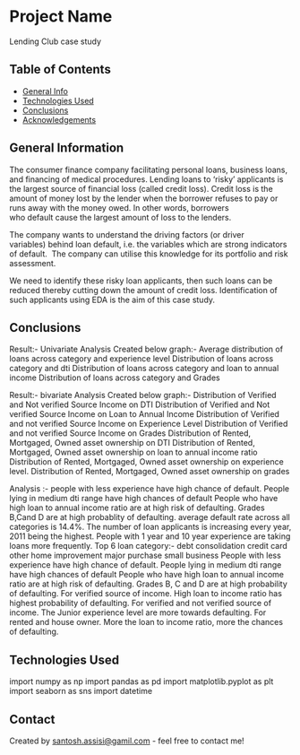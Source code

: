 # Project Name
Lending Club case study


## Table of Contents
* [General Info](#general-information)
* [Technologies Used](#technologies-used)
* [Conclusions](#conclusions)
* [Acknowledgements](#acknowledgements)

<!-- You can include any other section that is pertinent to your problem -->

## General Information
The consumer finance company facilitating personal loans, business loans, and financing of medical procedures. Lending loans to ‘risky’ applicants is the largest source of financial loss (called credit loss). Credit loss is the amount of money lost by the lender when the borrower refuses to pay or runs away with the money owed. In other words, borrowers who default cause the largest amount of loss to the lenders.

The company wants to understand the driving factors (or driver variables) behind loan default, i.e. the variables which are strong indicators of default.  The company can utilise this knowledge for its portfolio and risk assessment. 

We need to identify these risky loan applicants, then such loans can be reduced thereby cutting down the amount of credit loss. Identification of such applicants using EDA is the aim of this case study.


<!-- You don't have to answer all the questions - just the ones relevant to your project. -->

## Conclusions
Result:- Univariate Analysis
Created below graph:-
	Average distribution of loans across category and experience level
	Distribution of loans across category and dti
	Distribution of loans across category and loan to annual income
	Distribution of loans across category and Grades

Result:- bivariate Analysis
Created below graph:-
	Distribution of Verified and Not verified Source Income on DTI
	Distribution of Verified and Not verified Source Income on Loan to Annual Income
	Distribution of Verified and not verified Source Income on Experience Level
	Distribution of Verified and not verified Source Income on Grades
	Distribution of Rented, Mortgaged, Owned   asset ownership on DTI
	Distribution of Rented, Mortgaged, Owned   asset ownership on loan to annual income ratio
	Distribution of Rented, Mortgaged, Owned   asset ownership on experience level.
	Distribution of Rented, Mortgaged, Owned   asset ownership on grades


Analysis :-
    people with less experience have high chance of default.
    People lying in medium dti range have high chances of default
    People who have high loan to annual income ratio are at high risk of defaulting.
    Grades B,Cand D are at high probablity of defaulting.
    average default rate across all categories is 14.4%.
    The number of loan applicants is increasing every year, 2011 being the highest. 
    People with 1 year and 10 year experience are taking loans more frequently. 
    Top 6 loan category:- debt consolidation credit card other home improvement major purchase small business
    People with less experience have high chance of default.
    People lying in medium dti range have high chances of default
    People who have high loan to annual income ratio are at high risk of defaulting.
    Grades B, C and D are at high probability of defaulting.
    For verified source of income. High loan to income ratio has highest probability of defaulting.
    For verified and not verified source of income. The Junior experience level are more towards defaulting.
    For rented and house owner. More the loan to income ratio, more the chances of defaulting.

  



<!-- You don't have to answer all the questions - just the ones relevant to your project. -->


## Technologies Used
import numpy as np
import pandas as pd
import matplotlib.pyplot as plt
import seaborn as sns
import datetime

<!-- As the libraries versions keep on changing, it is recommended to mention the version of library used in this project -->



## Contact
Created by santosh.assisi@gamil.com - feel free to contact me!


<!-- Optional -->
<!-- ## License -->
<!-- This project is open source and available under the [... License](). -->

<!-- You don't have to include all sections - just the one's relevant to your project -->
